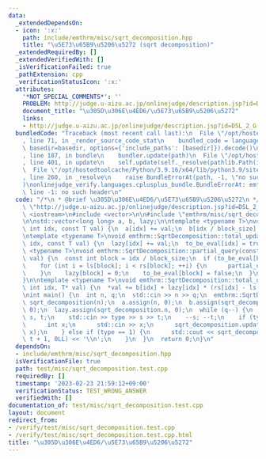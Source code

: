 ```yaml
---
data:
  _extendedDependsOn:
  - icon: ':x:'
    path: include/emthrm/misc/sqrt_decomposition.hpp
    title: "\u5E73\u65B9\u5206\u5272 (sqrt decomposition)"
  _extendedRequiredBy: []
  _extendedVerifiedWith: []
  _isVerificationFailed: true
  _pathExtension: cpp
  _verificationStatusIcon: ':x:'
  attributes:
    '*NOT_SPECIAL_COMMENTS*': ''
    PROBLEM: http://judge.u-aizu.ac.jp/onlinejudge/description.jsp?id=DSL_2_G
    document_title: "\u305D\u306E\u4ED6/\u5E73\u65B9\u5206\u5272"
    links:
    - http://judge.u-aizu.ac.jp/onlinejudge/description.jsp?id=DSL_2_G
  bundledCode: "Traceback (most recent call last):\n  File \"/opt/hostedtoolcache/Python/3.9.16/x64/lib/python3.9/site-packages/onlinejudge_verify/documentation/build.py\"\
    , line 71, in _render_source_code_stat\n    bundled_code = language.bundle(stat.path,\
    \ basedir=basedir, options={'include_paths': [basedir]}).decode()\n  File \"/opt/hostedtoolcache/Python/3.9.16/x64/lib/python3.9/site-packages/onlinejudge_verify/languages/cplusplus.py\"\
    , line 187, in bundle\n    bundler.update(path)\n  File \"/opt/hostedtoolcache/Python/3.9.16/x64/lib/python3.9/site-packages/onlinejudge_verify/languages/cplusplus_bundle.py\"\
    , line 401, in update\n    self.update(self._resolve(pathlib.Path(included), included_from=path))\n\
    \  File \"/opt/hostedtoolcache/Python/3.9.16/x64/lib/python3.9/site-packages/onlinejudge_verify/languages/cplusplus_bundle.py\"\
    , line 260, in _resolve\n    raise BundleErrorAt(path, -1, \"no such header\"\
    )\nonlinejudge_verify.languages.cplusplus_bundle.BundleErrorAt: emthrm/misc/sqrt_decomposition.hpp:\
    \ line -1: no such header\n"
  code: "/*\n * @brief \u305D\u306E\u4ED6/\u5E73\u65B9\u5206\u5272\n */\n#define PROBLEM\
    \ \"http://judge.u-aizu.ac.jp/onlinejudge/description.jsp?id=DSL_2_G\"\n\n#include\
    \ <iostream>\n#include <vector>\n\n#include \"emthrm/misc/sqrt_decomposition.hpp\"\
    \n\nstd::vector<long long> a, b, lazy;\n\ntemplate <typename T>\nvoid emthrm::SqrtDecomposition::partial_update(const\
    \ int idx, const T val) {\n  a[idx] += val;\n  b[idx / block_size] += val;\n}\n\
    \ntemplate <typename T>\nvoid emthrm::SqrtDecomposition::total_update(const int\
    \ idx, const T val) {\n  lazy[idx] += val;\n  to_be_eval[idx] = true;\n}\n\ntemplate\
    \ <typename T>\nvoid emthrm::SqrtDecomposition::partial_query(const int idx, T*\
    \ val) {\n  const int block = idx / block_size;\n  if (to_be_eval[block]) {\n\
    \    for (int i = ls[block]; i < rs[block]; ++i) {\n      partial_update(i, lazy[block]);\n\
    \    }\n    lazy[block] = 0;\n    to_be_eval[block] = false;\n  }\n  *val += a[idx];\n\
    }\n\ntemplate <typename T>\nvoid emthrm::SqrtDecomposition::total_query(const\
    \ int idx, T* val) {\n  *val += b[idx] + lazy[idx] * (rs[idx] - ls[idx]);\n}\n\
    \nint main() {\n  int n, q;\n  std::cin >> n >> q;\n  emthrm::SqrtDecomposition\
    \ sqrt_decomposition(n);\n  a.assign(n, 0);\n  b.assign(sqrt_decomposition.n,\
    \ 0);\n  lazy.assign(sqrt_decomposition.n, 0);\n  while (q--) {\n    int type,\
    \ s, t;\n    std::cin >> type >> s >> t;\n    --s; --t;\n    if (type == 0) {\n\
    \      int x;\n      std::cin >> x;\n      sqrt_decomposition.update(s, t + 1,\
    \ x);\n    } else if (type == 1) {\n      std::cout << sqrt_decomposition.query(s,\
    \ t + 1, 0LL) << '\\n';\n    }\n  }\n  return 0;\n}\n"
  dependsOn:
  - include/emthrm/misc/sqrt_decomposition.hpp
  isVerificationFile: true
  path: test/misc/sqrt_decomposition.test.cpp
  requiredBy: []
  timestamp: '2023-02-23 21:59:12+09:00'
  verificationStatus: TEST_WRONG_ANSWER
  verifiedWith: []
documentation_of: test/misc/sqrt_decomposition.test.cpp
layout: document
redirect_from:
- /verify/test/misc/sqrt_decomposition.test.cpp
- /verify/test/misc/sqrt_decomposition.test.cpp.html
title: "\u305D\u306E\u4ED6/\u5E73\u65B9\u5206\u5272"
---
```

